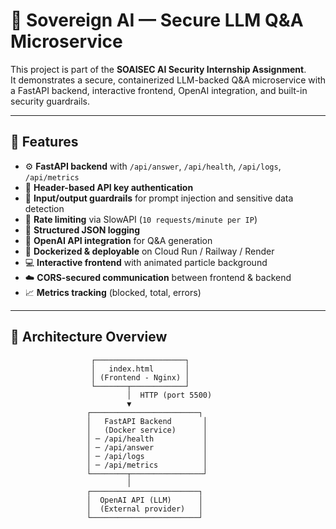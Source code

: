 # 🚀 Sovereign AI — Secure LLM Q&A Microservice

This project is part of the **SOAISEC AI Security Internship Assignment**.  
It demonstrates a secure, containerized LLM-backed Q&A microservice with a FastAPI backend, interactive frontend, OpenAI integration, and built-in security guardrails.

---

## 🧠 Features

- ⚙️ **FastAPI backend** with `/api/answer`, `/api/health`, `/api/logs`, `/api/metrics`
- 🔐 **Header-based API key authentication**
- 🧱 **Input/output guardrails** for prompt injection and sensitive data detection
- 🚦 **Rate limiting** via SlowAPI (`10 requests/minute per IP`)
- 🧰 **Structured JSON logging**
- 🧩 **OpenAI API integration** for Q&A generation
- 🧊 **Dockerized & deployable** on Cloud Run / Railway / Render
- 💻 **Interactive frontend** with animated particle background
- ☁️ **CORS-secured communication** between frontend & backend
- 📈 **Metrics tracking** (blocked, total, errors)

---

## 🧭 Architecture Overview

```plaintext
                  ┌────────────────────┐
                  │   index.html       │
                  │ (Frontend - Nginx) │
                  └───────┬────────────┘
                          │  HTTP (port 5500)
                          ▼
                 ┌────────────────────────┐
                 │   FastAPI Backend       │
                 │   (Docker service)      │
                 │ ─ /api/health           │
                 │ ─ /api/answer           │
                 │ ─ /api/logs             │
                 │ ─ /api/metrics          │
                 └────────┬────────────────┘
                          │
                 ┌────────────────────────┐
                 │  OpenAI API (LLM)      │
                 │  (External provider)   │
                 └────────────────────────┘
